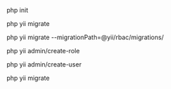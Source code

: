 php init

php yii migrate

php yii migrate --migrationPath=@yii/rbac/migrations/

php yii admin/create-role

php yii admin/create-user

php yii migrate
